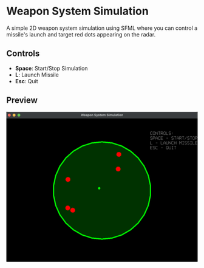 # Weapon System Simulation

A simple 2D weapon system simulation using SFML where you can control a missile's launch and target red dots appearing on the radar.

## Controls

- **Space**: Start/Stop Simulation
- **L**: Launch Missile
- **Esc**: Quit

## Preview


![Radar Simulation](./screenshot.png)

